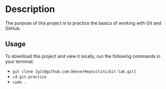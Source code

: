 # Description

The purpose of this project is to practice the basics of working with Git and GitHub.

## Usage

To download this project and view it locally, run the following commands in your terminal:

- `git clone [git@github.com:DenverRepositini/Git-lab.git]`
- `cd git-practice`
- `code .`
